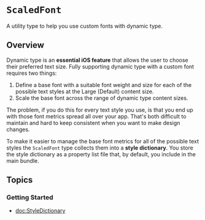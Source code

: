 # ``ScaledFont``

A utility type to help you use custom fonts with dynamic type.

## Overview

Dynamic type is an **essential iOS feature** that allows the user to choose their preferred text size. Fully supporting dynamic type with a custom font requires two things:

1. Define a base font with a suitable font weight and size for each of the possible text styles at the Large (Default) content size.
2. Scale the base font across the range of dynamic type content sizes.

The problem, if you do this for every text style you use, is that you end up with those font metrics spread all over your app. That's both difficult to maintain and hard to keep consistent when you want to make design changes.

To make it easier to manage the base font metrics for all of the possible text styles the `ScaledFont` type collects them into a **style dictionary**. You store the style dictionary as a property list file that, by default, you include in the main bundle.

## Topics

### Getting Started

- <doc:StyleDictionary>
